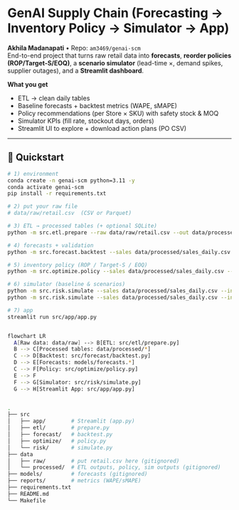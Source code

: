# GenAI Supply Chain (Forecasting → Inventory Policy → Simulator → App)

**Akhila Madanapati** • Repo: `am3469/genai-scm`  
End-to-end project that turns raw retail data into **forecasts**, **reorder policies (ROP/Target-S/EOQ)**, a **scenario simulator** (lead-time ×, demand spikes, supplier outages), and a **Streamlit dashboard**.

**What you get**
- ETL → clean daily tables  
- Baseline forecasts + backtest metrics (WAPE, sMAPE)  
- Policy recommendations (per Store × SKU) with safety stock & MOQ  
- Simulator KPIs (fill rate, stockout days, orders)  
- Streamlit UI to explore + download action plans (PO CSV)

---

## 🔧 Quickstart

```bash
# 1) environment
conda create -n genai-scm python=3.11 -y
conda activate genai-scm
pip install -r requirements.txt

# 2) put your raw file
# data/raw/retail.csv  (CSV or Parquet)

# 3) ETL → processed tables (+ optional SQLite)
python -m src.etl.prepare --raw data/raw/retail.csv --out data/processed --make-db

# 4) forecasts + validation
python -m src.forecast.backtest --sales data/processed/sales_daily.csv --horizon 28 --top_k_skus 10

# 5) inventory policy (ROP / Target-S / EOQ)
python -m src.optimize.policy --sales data/processed/sales_daily.csv --inventory data/processed/inventory_daily.csv --suppliers data/processed/suppliers.csv --forecasts models/forecasts.csv --service 0.95 --cycle_days 7 --horizon 28 --outdir data/processed

# 6) simulator (baseline & scenarios)
python -m src.risk.simulate --sales data/processed/sales_daily.csv --inventory data/processed/inventory_daily.csv --suppliers data/processed/suppliers.csv --policy data/processed/policy_recs.csv --horizon 28
python -m src.risk.simulate --sales data/processed/sales_daily.csv --inventory data/processed/inventory_daily.csv --suppliers data/processed/suppliers.csv --policy data/processed/policy_recs.csv --horizon 28 --lead_mult 1.5 --demand_spike 0.2 --supplier_outage "S007"

# 7) app
streamlit run src/app/app.py


flowchart LR
  A[Raw data: data/raw] --> B[ETL: src/etl/prepare.py]
  B --> C[Processed tables: data/processed/*]
  C --> D[Backtest: src/forecast/backtest.py]
  D --> E[Forecasts: models/forecasts.*]
  C --> F[Policy: src/optimize/policy.py]
  E --> F
  F --> G[Simulator: src/risk/simulate.py]
  G --> H[Streamlit App: src/app/app.py]


.
├── src
│   ├── app/        # Streamlit (app.py)
│   ├── etl/        # prepare.py
│   ├── forecast/   # backtest.py
│   ├── optimize/   # policy.py
│   └── risk/       # simulate.py
├── data
│   ├── raw/        # put retail.csv here (gitignored)
│   └── processed/  # ETL outputs, policy, sim outputs (gitignored)
├── models/         # forecasts (gitignored)
├── reports/        # metrics (WAPE/sMAPE)
├── requirements.txt
├── README.md
└── Makefile
